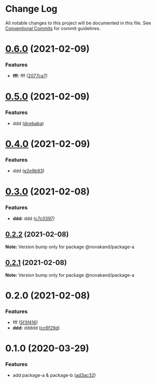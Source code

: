 # Change Log

All notable changes to this project will be documented in this file.
See [Conventional Commits](https://conventionalcommits.org) for commit guidelines.

# [0.6.0](https://github.com/novakand/lerna-release-workflow/compare/@novakand/package-a@0.5.0...@novakand/package-a@0.6.0) (2021-02-09)


### Features

* **fff:** fff ([2077ca7](https://github.com/novakand/lerna-release-workflow/commit/2077ca71691b93661c07787e79346823837a780b))





# [0.5.0](https://github.com/novakand/angular-mono-repo/compare/@novakand/package-a@0.4.0...@novakand/package-a@0.5.0) (2021-02-09)


### Features

* ddd ([dcebaba](https://github.com/novakand/angular-mono-repo/commit/dcebaba57d767446a53f0481854c2e5ad02ce3ef))





# [0.4.0](https://github.com/novakand/lerna-release-workflow/compare/@novakand/package-a@0.3.9...@novakand/package-a@0.4.0) (2021-02-09)


### Features

* ddd ([e2e9b93](https://github.com/novakand/lerna-release-workflow/commit/e2e9b931ede2648bf8335ad0b3eff34d39229015))





# [0.3.0](https://github.com/novakand/lerna-release-workflow/compare/@novakand/package-a@0.2.2...@novakand/package-a@0.3.0) (2021-02-08)


### Features

* **ddd:** ddd ([c7c0397](https://github.com/novakand/lerna-release-workflow/commit/c7c0397bb9408e0c3619fbcb11c74fc484e183d2))





## [0.2.2](https://github.com/novakand/lerna-release-workflow/compare/@novakand/package-a@0.2.1...@novakand/package-a@0.2.2) (2021-02-08)

**Note:** Version bump only for package @novakand/package-a





## [0.2.1](https://github.com/novakand/lerna-release-workflow/compare/@novakand/package-a@0.2.0...@novakand/package-a@0.2.1) (2021-02-08)

**Note:** Version bump only for package @novakand/package-a





# 0.2.0 (2021-02-08)


### Features

* fff ([5f3f416](https://github.com/novakand/lerna-release-workflow/commit/5f3f41610b79139f45daaa87b7230804e84d702c))
* **ddd:** ddddd ([cc6f29d](https://github.com/novakand/lerna-release-workflow/commit/cc6f29dfc17f51622f8014d4554cd7f393df157f))





# 0.1.0 (2020-03-29)


### Features

* add package-a & package-b ([ad3ac32](https://github.com/jonwa/lerna-release-workflow/commit/ad3ac32b960f58ca7618a3d08a28295a4fabcccb))
